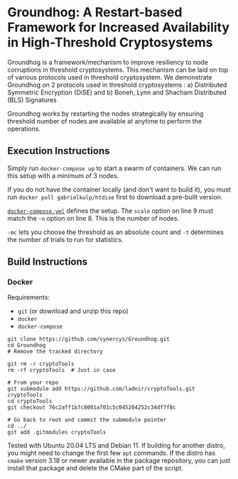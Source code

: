 # Groundhog: A Restart-based Framework for Increased Availability in High-Threshold Cryptosystems

Groundhog is a framework/mechanism to improve resiliency to node corruptions in threshold cryptosystems. This mechanism can be laid on top of various protocols used in threshold cryptosystem.
We demonstrate Groundhog on 2 protocols used in threshold cryptosystems : a) Distributed Symmetric Encryption (DiSE) and b) Boneh, Lynn and Shacham Distributed (BLS) Signatures

Groundhog works by restarting the nodes strategically by ensuring threshold number of nodes are available at anytime to perform the operations.

## Execution Instructions
Simply run `docker-compose up` to start a swarm of containers.
We can run this setup with a minimum of 3 nodes.

If you do not have the container locally (and don't want to build it), you must run `docker pull gabrielkulp/htdise` first to download a pre-built version.

[`docker-compose.yml`](docker-compose.yml) defines the setup.
The `scale` option on line 9 must match the `-n` option on line 8.
This is the number of nodes.

`-mc` lets you choose the threshold as an absolute count and `-t` determines the number of trials to run for statistics.

## Build Instructions

### Docker

Requirements:
- `git` (or download and unzip this repo)
- `docker`
- `docker-compose`

```
git clone https://github.com/synercys/Groundhog.git
cd Groundhog
# Remove the tracked directory

git rm -r cryptoTools
rm -rf cryptoTools  # Just in case

# From your repo
git submodule add https://github.com/ladnir/cryptoTools.git cryptoTools
cd cryptoTools
git checkout 76c2aff1b7c8001a701c5c045204252c34df7f8c

# Go back to root and commit the submodule pointer
cd ../
git add .gitmodules cryptoTools
```
Tested with Ubuntu 20.04 LTS and Debian 11. If building for another distro, you might need to change the first few `apt` commands. If the distro has `cmake` version 3.18 or newer available in the package repository, you can just install that package and delete the CMake part of the script.
